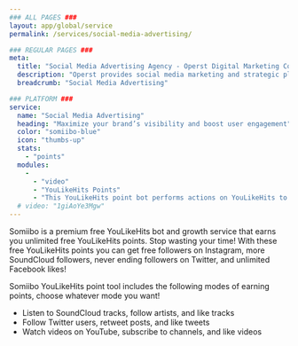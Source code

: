 ```yaml
---
### ALL PAGES ###
layout: app/global/service
permalink: /services/social-media-advertising/

### REGULAR PAGES ###
meta:
  title: "Social Media Advertising Agency - Operst Digital Marketing Company"
  description: "Operst provides social media marketing and strategic planning services to help companies increase brand awareness and generate leads."
  breadcrumb: "Social Media Advertising"

### PLATFORM ###
service:
  name: "Social Media Advertising"
  heading: "Maximize your brand’s visibility and boost user engagement"
  color: "somiibo-blue"
  icon: "thumbs-up"
  stats:
    - "points"
  modules:
    -
      - "video"
      - "YouLikeHits Points"
      - "This YouLikeHits point bot performs actions on YouLikeHits to earn tons of points for you. Use your points to get followers, likes, and plays on any social media platform."
  # video: "1giAoYe3Mgw"
---
```

Somiibo is a premium free YouLikeHits bot and growth service that earns you unlimited free YouLikeHits points. Stop wasting your time! With these free YouLikeHits points you can get free followers on Instagram, more SoundCloud followers, never ending followers on Twitter, and unlimited Facebook likes!

Somiibo YouLikeHits point tool includes the following modes of earning points, choose whatever mode you want!

- Listen to SoundCloud tracks, follow artists, and like tracks
- Follow Twitter users, retweet posts, and like tweets
- Watch videos on YouTube, subscribe to channels, and like videos
